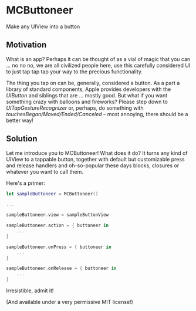 # MCButtoneer

Make any UIView into a button

## Motivation

What is an app? Perhaps it can be thought of as a vial of magic that you can ... no no no, we are all civilized people here, use this carefully considered UI to just tap tap tap your way to the precious functionality.

The thing you tap on can be, generally, considered a button. As a part a library of standard components, Apple provides developers with the *UIButton* and siblings that are ... mostly good. But what if you want something crazy with balloons and fireworks? Please step down to *UITapGestureRecognizer* or, perhaps, do something with *touchesBegan/Moved/Ended/Canceled* – most annoying, there should be a better way!

## Solution

Let me introduce you to MCButtoneer! What does it do? It turns any kind of UIView to a tappable button, together with default but customizable press and release handlers and oh-so-popular these days blocks, closures or whatever you want to call them.

Here's a primer:

```swift
let sampleButtoneer = MCButtoneer()

...

sampleButtoneer.view = sampleButtonView

sampleButtoneer.action = { buttoneer in
    ...
}

sampleButtoneer.onPress = { buttoneer in
	...
}

sampleButtoneer.onRelease = { buttoneer in
	...
}
```

Irresistible, admit it!

(And available under a very permissive MIT license!) 